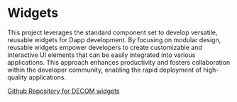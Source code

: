 # Widgets

This project leverages the standard component set to develop versatile, reusable widgets for Dapp development. By focusing on modular design, reusable widgets empower developers to create customizable and interactive UI elements that can be easily integrated into various applications. This approach enhances productivity and fosters collaboration within the developer community, enabling the rapid deployment of high-quality applications.

[Github Repository for DECOM widgets](https://github.com/orgs/scom-repos/repositories)